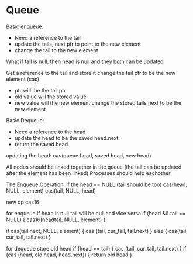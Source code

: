 
# Queue

Basic enqueue:
- Need a reference to the tail
- update the tails, next ptr to point to the new element
- change the tail to the new element

What if tail is null, then head is null and they both can be updated

Get a reference to the tail and store it
change the tail ptr to be the new element (cas)
- ptr will the the tail ptr
- old value will the stored value
- new value will the new element
change the stored tails next to be the new element

Basic Dequeue:
- Need a reference to the head
- update the head to be the saved head.next
- return the saved head

updating the head:
cas(queue.head, saved head, new head)

All nodes should be linked together in the queue (the tail can be updated after the element has been linked)
Processes should help eachother 

The Enqueue Operation:
if the head == NULL (tail should be too)
cas(head, NULL, element)
cas(tail, NULL, head)

new op cas16

for enqueue
if head is null tail will be null and vice versa
if (head && tail == NULL) {
    cas16(headtail, NULL, element)
}

if cas(tail.next, NULL, element) {
    cas (tail, cur_tail, tail.next)
}
else {
    cas(tail, cur_tail, tail.next) 
}

for dequeue
store old head
if (head == tail) {
    cas (tail, cur_tail, tail.next)
}
if (cas (head, old head, head.next)) {
    return old head
}

